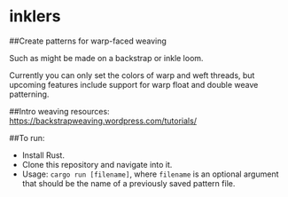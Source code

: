 # inklers
##Create patterns for warp-faced weaving

Such as might be made on a backstrap or inkle loom.

Currently you can only set the colors of warp and weft threads, but upcoming features include support for warp float and double weave patterning.

##Intro weaving resources:
https://backstrapweaving.wordpress.com/tutorials/

##To run:
* Install Rust.
* Clone this repository and navigate into it.
* Usage: ```cargo run [filename]```, where ```filename``` is an optional argument that should be the name of a previously saved pattern file.
